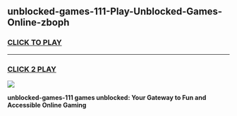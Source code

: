 
## unblocked-games-111-Play-Unblocked-Games-Online-zboph
<h3>
<a href="https://premium76.site?title=unblocked-games-111&ref=25A">CLICK TO PLAY</a></h3>
<hr>

<h3>
<a href="https://premium76.site?title=unblocked-games-111&ref=25A">CLICK 2 PLAY</a>
  
</h3>

<a href="https://premium76.site?title=unblocked-games-111&ref=25A"><img src="https://clearcache.store/games.png"></a>


**unblocked-games-111 games unblocked: Your Gateway to Fun and Accessible Online Gaming**
